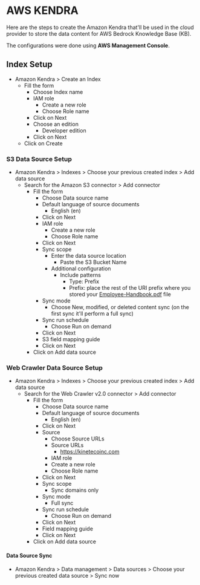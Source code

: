 # AWS KENDRA

Here are the steps to create the Amazon Kendra that'll be used in the cloud provider to store the data content for AWS Bedrock Knowledge Base (KB).

The configurations were done using **AWS Management Console**.

## Index Setup

- Amazon Kendra > Create an Index
    - Fill the form
        - Choose Index name
        - IAM role
            - Create a new role
            - Choose Role name
        - Click on Next
        - Choose an edition
            - Developer edition
        - Click on Next
    - Click on Create

### S3 Data Source Setup

- Amazon Kendra > Indexes > Choose your previous created index > Add data source
    - Search for the Amazon S3 connector > Add connector
        - Fill the form
            - Choose Data source name
            - Default language of source documents
                - English (en)
            - Click on Next
            - IAM role
                - Create a new role
                - Choose Role name
            - Click on Next
            - Sync scope
                - Enter the data source location
                    - Paste the S3 Bucket Name
                - Additional configuration
                    - Include patterns
                        - Type: Prefix
                        - Prefix: place the rest of the URI prefix where you stored your [Employee-Handbook.pdf](aws_bedrock/Employee-Handbook.pdf) file
            - Sync mode
                - Choose New, modified, or deleted content sync (on the first sync it'll perform a full sync)
            - Sync run schedule
                - Choose Run on demand
            - Click on Next
            - S3 field mapping guide
            - Click on Next
        - Click on Add data source

### Web Crawler Data Source Setup

- Amazon Kendra > Indexes > Choose your previous created index > Add data source
    - Search for the Web Crawler v2.0 connector > Add connector
        - Fill the form
            - Choose Data source name
            - Default language of source documents
                - English (en)
            - Click on Next
            - Source
                - Choose Source URLs
                - Source URLs
                    - https://kinetecoinc.com
                - IAM role
                - Create a new role
                - Choose Role name
            - Click on Next
            - Sync scope
                - Sync domains only
            - Sync mode
                - Full sync
            - Sync run schedule
                - Choose Run on demand
            - Click on Next
            - Field mapping guide
            - Click on Next
        - Click on Add data source

#### Data Source Sync

- Amazon Kendra > Data management > Data sources > Choose your previous created data source > Sync now